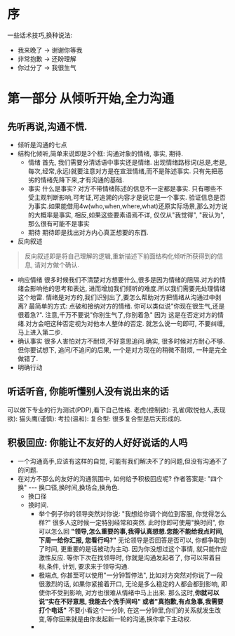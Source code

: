 # 序
一些话术技巧,换种说法:
- 我来晚了 -> 谢谢你等我
- 非常抱歉 -> 还盼理解
- 你过分了 -> 我很生气

# 第一部分 从倾听开始,全力沟通
## 先听再说,沟通不慌.
- 倾听是沟通的七点
- 结构化倾听,简单来说即是3个框: 沟通对象的情绪, 事实, 期待.
  - 情绪
    首先, 我们需要分清话语中事实还是情绪. 出现情绪路标词(总是,老是,每次,经常,永远)就要注意对方是在宣泄情绪,而不是陈述事实. 只有先把恶劣的情绪先降下来,才有沟通的基础.
  - 事实
    什么是事实? 对方不带情绪陈述的信息不一定都是事实. 只有哪些不受主观判断影响,可考证,可追溯的内容才是说它是一个事实.
    验证信息是否为事实.如果能借用4w(who,when,where,what)还原实际场景,那么对方说的大概率是事实, 相反,如果这些要素语焉不详, 仅仅从"我觉得", "我认为",那么很有可能不是事实 
  - 期待
    期待即是找出对方内心真正想要的东西.
- 反向叙述
>反向叙述即是将自己理解的逻辑,重新描述下前面结构化倾听所获得到的信息, 请对方做个确认.
  - 响应情绪
    很多时候我们不清楚对方想要什么,很多是因为情绪的阻隔.对方的情绪会影响他的思考和表达, 进而增加我们倾听的难度.所以我们需要先处理情绪这个地雷.
  情绪是对方的,我们识别出了,要怎么帮助对方把情绪从沟通过中剥离? 最简单的方式: 点破和接纳对方的情绪. 你可以类似说"你现在很生气,还是很着急?". 注意,千万不要说"你别生气了,你别着急" 因为
  这是在否定对方的情绪.对方会吧这种否定视为对他本人整体的否定. 就怎么说一句即可, 不要纠缠, 马上进入第二步.
  - 确认事实
    很多人害怕对方不耐烦,不好意思追问.确实, 很多时候对方耐心不够. 但你要试想下, 追问/不追问的后果, 一个是对方现在的稍微不耐烦, 一种是完全做错了.
  - 明确行动
## 听话听音, 你能听懂别人没有说出来的话
  可以做下专业的行为测试(PDP),看下自己性格.
  老虎(控制欲):
  孔雀(取悦他人,表现欲):
  猫头鹰(谨慎):
  考拉(温和):
  复合型: 很多复合型是后天形成的.

## 积极回应: 你能让不友好的人好好说话的人吗
- 一个沟通高手,应该有这样的自觉, 可能有我们解决不了的问题,但没有沟通不了的问题.
- 在对方不那么的友好的沟通氛围中, 如何给予积极回应呢? 作者答案是: "四个换" --- 换口径,换时间,换场合,换角色.
  - 换口径
  - 换时间. 
    - 举个例子你的领导突然对你说: "我想给你调个岗位到客服, 你觉得怎么样?" 很多人这时候一定特别经常和突然. 此时你即可使用"换时间", 你可以怎么回
  **"领导,怎么重要的事,我得认真想想.您能不能给我点时间, 下周一给你汇报, 您看行吗?"** 无论领导是否回答是否可以, 你都争取到了时间, 更重要的是话被动为主动.
  因为你没想过这个事情, 就只能作应激性反应. 等你下次在找领导时, 你就是沟通发起者了, 你可以带着目标,条件, 计划, 要求来于领导沟通.
    - 极端点, 你甚至可以使用"一分钟暂停法", 比如对方突然对你说了一段很激烈的话, 如果你紧接着开口, 无论是多么稳定的人都会都到影响, 即使你不受到影响,
    对方也很难从情绪中马上出来. 那么这时,**你就可以说"实在不好意思, 我能去个洗手间吗" 或者"真抱歉,有点急事,我需要打个电话"** 不要小看这个一分钟,
    在这一分钟里,你们的关系就发生改变,等你回来就是由你发起新一轮的沟通,换你拿下主动权.
    - 